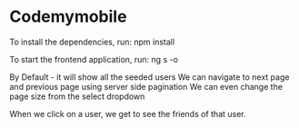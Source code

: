 # Codemymobile

To install the dependencies, run:
npm install

To start the frontend application, run:
ng s -o

By Default - it will show all the seeded users
We can navigate to next page and previous page using server side pagination
We can even change the page size from the select dropdown

When we click on a user, we get to see the friends of that user.
